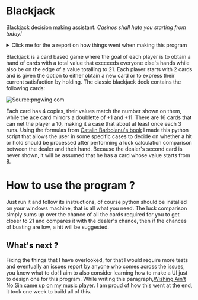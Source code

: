 # Blackjack
Blackjack decision making assistant. *Casinos shall hate you starting from today!*
<details>
  <summary>Click me for the a report on how things went when making this program</summary>

  ## 07/02/2023

Hello, a weekend ago I had some blackjack runs with a friend. Blackjack is the least luck based casino game I ever could play, as the consequences of your skills influence the output more than the luck factor.
Because I noticed a pattern in my decision making, and because a person that I care about wanted to try blackjack out; I decided to make this python code that would assist anyone, including myself in the future in case I forget the rules,
into maxing out the profit (provided the cards are not cheated of course.)
The decision making mechanism follows a logical algorithm that depends on some probability calculations. in the following paragraphs I will present the algorithm and further explain the ideas behind it.
As of today, the core of the code contains only the structure of the hand and some basic decision suggestions given to the player.
I highly recommend reading [this article, which further explains in detail the probability computation.](https://probability.infarom.ro/blackjack.html#:~:text=The%20total%20number%20of%20possible,of%20a%202%2Ddeck%20game.)

The article above recommends standing at 17, but I am more of a risk taker when it comes to such decisions and I would up things to 18, just because I like how the 8 looks like in comparison to 17.

I will be using the article's formula to determine the probabilities and through the comparisons, the script will suggest the next action. Note that I will simplify this problem to a case where only 1 deck is used, I might make an update where I allow custom decks, provided they all contain equal and fair number of cards.

$$P_{(x)} = \frac{4m - n_{(x)}{}}{52m-N} $$

m is the number of decks used in the blackjack game, while x is the card that you wish to obtain, n(x) expresses how many times the card has been dealt within the table and N is the total number of all the cards. 

Each deck contains 4 copies of the same card, making a full total of 52 cards per deck. This formula goes for any card other than 10, for the latter it would be 16 since the deck contains 4 ranks of the kingdom hiearchy cards, all of which net a value of 10, occupying roughly a third of the deck.


While I have no interesting music to share for today, [consider learning how to befriend spiders](https://www.youtube.com/watch?v=2uOA_ceFf4Q).
A good year ago I had the theory that the fear we humans have towards insects is generated from their legs, the rapid manouvering of their limbs creates an artificial feeling that makes us appreciate them less, what if insects never had legs ?


## 08/02/2023
I ran into some errands today and I came up super late that it prevented me from cooking more lines than how much I was supposed to do, but just to give away what I plan to do:
I simply plan to use a list for both the dealer and the player and loop over it to collect the sum of luck trafic using the formula above; next a comparison will process the decision making part of the code. 
while on my road, I ran some blackjack games and did encounter something odd that led me to a new discovery: A loss is issued whenever the players draws into 21 after a successful hit while the dealer has already obtained a blackjack. This is news to me yet it won't change anything in regards to the code. I am however disappointed since this shows how the luck factor is prioritied over the result of a decision. [Tidal wave came by while I was writing this readme](https://www.youtube.com/watch?v=VSwD_-kKcyI)

## 09/02/2023 

Small update that included the luck computation, it is not finished yet as it lacks the case where the dealer and the player share a given card. I lost my focus while trying to write the line that specifically adresses this.


![This is an image that I fascinated about today.](https://pbs.twimg.com/media/FoKPb_YWQAMviGQ?format=jpg&name=small)


## 11/02/2023 
Today is the day!
Fixed some issues, coded the execution. Apparently there will be more fixes to come, hopefully I will be able to fix them all by tomorrow, afterwards this readme file will get polished. I still need to fix an issue where the opponent always gets a hand value of 20, making the program advising you always against hitting unless you hit a blackjack of course, which is a very rare occurance. I always thought that I would be able to do all of this within one full day, though I am super happy with the results, I hated how I had to borrow the formula from an article instead of coming up with my own and the fact that I have spent only up to 20 minutes aprox. every day instead of hyper focusing, but that got me thinking: why not design a GUI for this ? Sure, once I learn how to manage it!
While doing all of this [Jiro Inagaki 's music came along on spotify, I can safetly recommend it to anyone!](https://www.youtube.com/watch?v=kjxxVkSd0XA)
  
## 12/02/2023
All lines fixed! the program is ready to be used by anyone, I am happy to announce this. Just one small change though: I made it so that the calculation assumes that the dealer always has a 7, I ran about 50 games and on average the dealer had 10's, 8's and 7's and I decided to go for the 8th to balance the numbers and compensate the decision making part.
  
</details>

Blackjack is a card based game where the goal of each player is to obtain a hand of cards with a total value that excceeds everyone else's hands while also be on the edge of a value totalling to 21. Each player starts with 2 cards and is given the option to either obtain a new card or to express their current satisfaction by holding.
The classic blackjack deck contains the following cards:

![Source:pngwing com](https://user-images.githubusercontent.com/114657050/218333201-27716d2f-aeb4-4b25-bfd6-aa246c653ded.png)

Each card has 4 copies, their values match the number shown on them, while the ace card mirrors a doublette of +1 and +11. There are 16 cards that can net the player a 10, making it a case that about at least once each 3 runs. Using the formulas from [Catalin Barboianu's book](https://www.amazon.de/-/en/Catalin-Barboianu/dp/9738752035) I made this python script that allows the user in some specific cases to decide on whether a hit or hold should be processed after performing a luck calculation comparison between the dealer and their hand. Because the dealer's second card is never shown, it will be assumed that he has a card whose value starts from 8.

# How to use the program ?
Just run it and follow its instructions, of course python should be installed on your windows machine, that is all what you need. The luck comparison simply sums up over the chance of all the cards required for you to get closer to 21 and compares it with the dealer's chance, then if the chances of busting are low, a hit will be suggested.

## What's next ? 
Fixing the things that I have overlooked, for that I would require more tests and eventually an issues report by anyone who comes across the issues, you know what to do!
I aim to also consider learning how to make a UI just to design one for this program. While writing this paragraph,[Wishing Ain't No Sin came up on my music player.](https://www.youtube.com/watch?v=S2-kas5e_vU) I am proud of how this went at the end, it took one week to build all of this.




